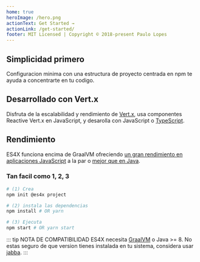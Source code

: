 ```yaml
---
home: true
heroImage: /hero.png
actionText: Get Started →
actionLink: /get-started/
footer: MIT Licensed | Copyright © 2018-present Paulo Lopes
---
```


<div class="features">
  <div class="feature">
    <h2>Simplicidad primero</h2>
    <p>Configuracion minima con una estructura de proyecto centrada en npm te ayuda a concentrarte en tu codigo.</p>
  </div>
  <div class="feature">
    <h2>Desarrollado con Vert.x</h2>
    <p>Disfruta de la escalabilidad y rendimiento de <a href="https://vertx.io">Vert.x</a>, usa componentes Reactive Vert.x en JavaScript, y desarolla con JavaScript o <a href="https://www.typescriptlang.org/">TypeScript</a>.</p>
  </div>
  <div class="feature">
    <h2>Rendimiento</h2>
    <p>ES4X funciona encima de GraalVM ofreciendo <a href="https://www.techempower.com/benchmarks/#section=data-r18&hw=ph&test=db&l=zik0sf-f">un gran rendimiento en aplicaciones JavaScript</a> a la par o <a href="https://www.techempower.com/benchmarks/#section=data-r18&hw=ph&test=db">mejor que en Java</a>.</p>
  </div>
</div>

### Tan facil como 1, 2, 3

``` bash
# (1) Crea
npm init @es4x project

# (2) instala las dependencias
npm install # OR yarn

# (3) Ejecuta
npm start # OR yarn start
```

::: tip NOTA DE COMPATIBILIDAD
ES4X necesita [GraalVM](https://www.graalvm.org) o Java >= 8. No estas seguro de que version tienes instalada en tu sistema, considera usar [jabba](https://github.com/shyiko/jabba).
:::
